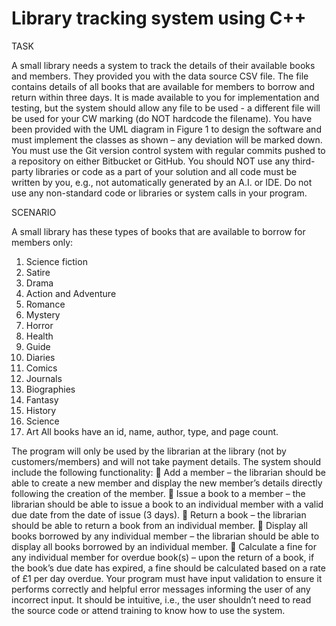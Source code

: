 # Library tracking system using C++

TASK

A small library needs a system to track the details of their available books and members. They provided 
you with the data source CSV file. The file contains details of all books that are available for members
to borrow and return within three days. It is made available to you for implementation and testing,
but the system should allow any file to be used - a different file will be used for your CW marking (do
NOT hardcode the filename). You have been provided with the UML diagram in Figure 1 to design the
software and must implement the classes as shown – any deviation will be marked down. You must
use the Git version control system with regular commits pushed to a repository on either Bitbucket or
GitHub.
You should NOT use any third-party libraries or code as a part of your solution and all code must be
written by you, e.g., not automatically generated by an A.I. or IDE. Do not use any non-standard code
or libraries or system calls in your program.

SCENARIO

A small library has these types of books that are available to borrow for members only:
1. Science fiction
2. Satire
3. Drama
4. Action and Adventure
5. Romance
6. Mystery
7. Horror
8. Health
9. Guide
10. Diaries
11. Comics
12. Journals
13. Biographies
14. Fantasy
15. History
16. Science
17. Art
All books have an id, name, author, type, and page count.

The program will only be used by the librarian at the library (not by customers/members) and will not
take payment details.
The system should include the following functionality:
 Add a member – the librarian should be able to create a new member and display the new
member’s details directly following the creation of the member.
 Issue a book to a member – the librarian should be able to issue a book to an individual
member with a valid due date from the date of issue (3 days).
 Return a book – the librarian should be able to return a book from an individual member.
 Display all books borrowed by any individual member – the librarian should be able to display
all books borrowed by an individual member.
 Calculate a fine for any individual member for overdue book(s) – upon the return of a book, if
the book’s due date has expired, a fine should be calculated based on a rate of £1 per day
overdue.
Your program must have input validation to ensure it performs correctly and helpful error messages
informing the user of any incorrect input. It should be intuitive, i.e., the user shouldn’t need to read
the source code or attend training to know how to use the system.
